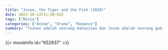 ```yaml
---
title: "Josee, the Tiger and the Fish (2020)"
date: 2023-10-23T11:50:03Z
tags: ["Movie"]
categories: ["Anime", "Drama", "Romance"]
summary: "Tsuneo adalah seorang mahasiswa dan Josee adalah seorang gadis muda yang jarang keluar rumah sendirian karena dia tidak bisa berjalan. Keduanya bertemu ketika Tsuneo menemukan nenek Josee mengajaknya jalan-jalan sore."
---
```


<mux-player stream-type="on-demand"
src="https://kp3d-my.sharepoint.com/personal/ryoo_kp3d_onmicrosoft_com/_layouts/15/download.aspx?share=EfrXaZtdg3ZErH8bILRVd7gB5DUhNajXoRJl-f8TQPMpAA" prefer-playback="mse" controls>

</mux-player>


{{< movieinfo id="652837" >}}

<script src="https://cdn.jsdelivr.net/npm/@mux/mux-player"></script>

 <script type="application/ld+json ">
{
"@context": "https://schema.org/",
"@type": "VideoObject",
"name": "Josee, the Tiger and the Fish (2020)",
"contentUrl": "https://stream.mux.com/WnxN5n62nSNxpIY00U8VV0002NJ1018sL3RtobJcraGDhao.m3u8",
"thumbnailUrl": "https://www.themoviedb.org/t/p/original/dmZfiaSvBoCMTdyUsEqGql4yqul.jpg?width=314&fit_mode=preserve&time=25",
"uploadDate": "2023-10-23T11:50:03Z",
}

</script>